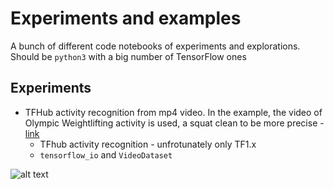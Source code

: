 # Experiments and examples

A bunch of different code notebooks of experiments and explorations. Should be `python3` with a big number of TensorFlow ones

## Experiments

- TFHub activity recognition from mp4 video.
In the example, the video of Olympic Weightlifting activity is used, a squat clean to be more precise - [link](Working_with_Video_and_tfhub_activity_recognition.ipynb)
    * TFhub activity recognition - unfrotunately only TF1.x
    * `tensorflow_io` and `VideoDataset`

![alt text](images/oly-clean.gif "Oly Squat CLean")